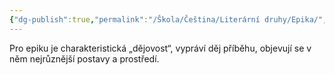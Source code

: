 ```yaml
---
{"dg-publish":true,"permalink":"/Škola/Čeština/Literární druhy/Epika/","created":"2023-12-04T17:35:49.805+01:00","updated":"2024-03-13T18:23:59.989+01:00"}
---
```


Pro epiku je charakteristická „dějovost“, vypráví děj příběhu, objevují se v něm nejrůznější postavy a prostředí.